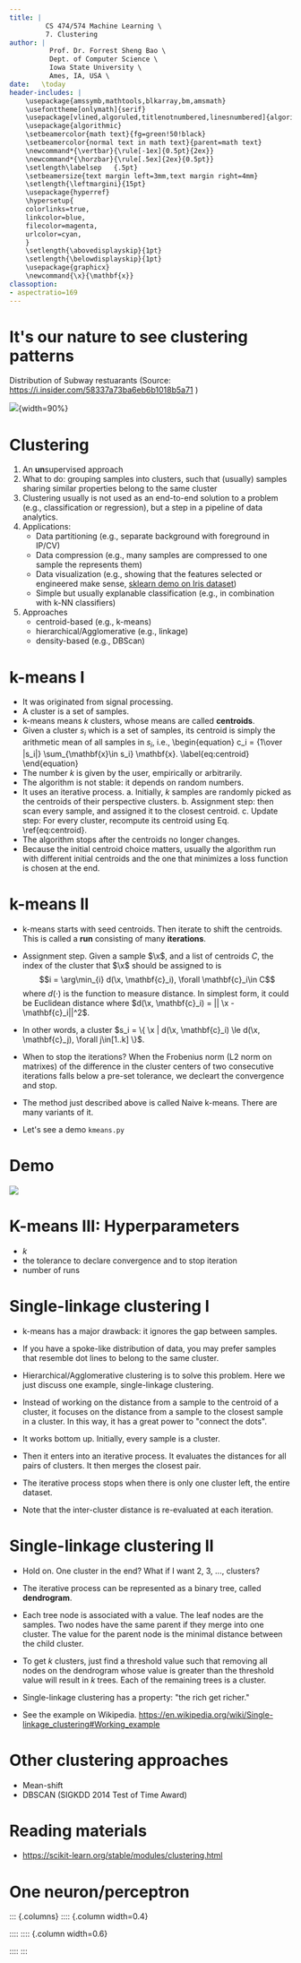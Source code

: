 ```yaml
---
title: | 
         CS 474/574 Machine Learning \
         7. Clustering
author: |
          Prof. Dr. Forrest Sheng Bao \
          Dept. of Computer Science \
          Iowa State University \
          Ames, IA, USA \
date:   \today
header-includes: |
    \usepackage{amssymb,mathtools,blkarray,bm,amsmath}
    \usefonttheme[onlymath]{serif}
    \usepackage[vlined,algoruled,titlenotnumbered,linesnumbered]{algorithm2e}
    \usepackage{algorithmic}
    \setbeamercolor{math text}{fg=green!50!black}
    \setbeamercolor{normal text in math text}{parent=math text}
    \newcommand*{\vertbar}{\rule[-1ex]{0.5pt}{2ex}}
    \newcommand*{\horzbar}{\rule[.5ex]{2ex}{0.5pt}}
    \setlength\labelsep   {.5pt}  
    \setbeamersize{text margin left=3mm,text margin right=4mm} 
    \setlength{\leftmargini}{15pt}
    \usepackage{hyperref}
    \hypersetup{
    colorlinks=true,
    linkcolor=blue,
    filecolor=magenta,      
    urlcolor=cyan,
    }
    \setlength{\abovedisplayskip}{1pt}
    \setlength{\belowdisplayskip}{1pt}
    \usepackage{graphicx}
    \newcommand{\x}{\mathbf{x}}
classoption:
- aspectratio=169
---
```


# It's our nature to see clustering patterns
Distribution of Subway restuarants (Source: https://i.insider.com/58337a73ba6eb6b1018b5a71
)

![](https://i.insider.com/58337a73ba6eb6b1018b5a71){width=90%}

# Clustering

1. An **un**supervised approach 
2. What to do: grouping samples into clusters, such that (usually) samples sharing similar properties belong to the same cluster
3. Clustering usually is not used as an end-to-end solution to a problem (e.g., classification or regression), but a step in a pipeline of data analytics. 
4. Applications: 
   * Data partitioning (e.g., separate background with foreground in IP/CV)
   * Data compression (e.g., many samples are compressed to one sample the represents them)
   * Data visualization (e.g., showing that the features selected or engineered make sense, [sklearn demo on Iris dataset](https://scikit-learn.org/stable/auto_examples/cluster/plot_cluster_iris.html#sphx-glr-auto-examples-cluster-plot-cluster-iris-py))
   * Simple but usually explanable classification (e.g., in combination with k-NN classifiers)
5. Approaches
   * centroid-based (e.g., k-means)
   * hierarchical/Agglomerative (e.g., linkage)
   * density-based (e.g., DBScan)

# k-means I 
- It was originated from signal processing. 
- A cluster is a set of samples. 
- k-means means $k$ clusters, whose means are called **centroids**. 
- Given a cluster $s_i$ which is a set of samples, its centroid is simply the arithmetic mean of all samples in $s_i$, i.e., 
  \begin{equation}
   c_i = {1\over |s_i|} \sum_{\mathbf{x}\in s_i} \mathbf{x}.
   \label{eq:centroid}
  \end{equation}
- The number $k$ is given by the user, empirically or arbitrarily. 
- The algorithm is not stable: it depends on random numbers. 
- It uses an iterative process. 
  a. Initially, $k$ samples are randomly picked as the centroids of their perspective clusters. 
  b. Assignment step: then scan every sample, and assigned it to the closest centroid. 
  c. Update step: For every cluster, recompute its centroid using Eq. \ref{eq:centroid}.  
- The algorithm stops after the centroids no longer changes. 
- Because the initial centroid choice matters, usually the algorithm run with different initial centroids and the one that minimizes a loss function is chosen at the end. 

# k-means II

- k-means starts with seed centroids. Then iterate to shift the centroids. This is called a **run** consisting of many **iterations**. 

- Assignment step. Given a sample $\x$, and a list of centroids $C$, the index of the cluster that $\x$ should be assigned to is $$i = \arg\min_{i} d(\x, \mathbf{c}_i), \forall \mathbf{c}_i\in C$$ where $d(\cdot)$ is the function to measure distance. In simplest form, it could be Euclidean distance where  $d(\x, \mathbf{c}_i) = || \x - \mathbf{c}_i||^2$. 

- In other words, a cluster $s_i = \{ \x | d(\x, \mathbf{c}_i) \le d(\x, \mathbf{c}_j), \forall j\in[1..k] \}$. 

- When to stop the iterations? 
  When the Frobenius norm (L2 norm on matrixes) of the difference in the cluster centers of two consecutive iterations falls below a pre-set tolerance, we decleart the convergence and stop. 

- The method just described above is called Naive k-means. There are many variants of it. 

- Let's see a demo `kmeans.py`

# Demo 

 ![](kmeans2.gif)

# K-means III: Hyperparameters

- $k$
- the tolerance to declare convergence and to stop iteration
- number of runs 

# Single-linkage clustering I 

- k-means has a major drawback: it ignores the gap between samples. 

- If you have a spoke-like distribution of data, you may prefer samples that resemble dot lines to belong to the same cluster. 

-  Hierarchical/Agglomerative clustering is to solve this problem. Here we just discuss one example, single-linkage clustering. 

- Instead of working on the distance from a sample to the centroid of a cluster, it focuses on the distance from a sample to the closest sample in a cluster. In this way, it has a great power to "connect the dots". 

- It works bottom up. Initially, every sample is a cluster.

- Then it enters into an iterative process. It evaluates the distances for all pairs of clusters. It then merges the closest pair. 

- The iterative process stops when there is only one cluster left, the entire dataset. 

- Note that the inter-cluster distance is re-evaluated at each iteration. 

# Single-linkage clustering II
- Hold on. One cluster in the end? What if I want 2, 3, ..., clusters?

- The iterative process can be represented as a binary tree, called **dendrogram**. 

- Each tree node is associated with a value. The leaf nodes are the samples. Two nodes have the same parent if they merge into one cluster. The value for the parent node is the minimal distance between the child cluster. 

- To get $k$ clusters, just find a threshold value such that removing all nodes on the dendrogram whose value is greater than the threshold value will result in $k$ trees. Each of the remaining trees is a cluster. 

- Single-linkage clustering has a property: "the rich get richer."

- See the example on Wikipedia. https://en.wikipedia.org/wiki/Single-linkage_clustering#Working_example 

# Other clustering approaches
- Mean-shift
- DBSCAN (SIGKDD 2014 Test of Time Award)

# Reading materials

- https://scikit-learn.org/stable/modules/clustering.html


# One neuron/perceptron
::: {.columns}
:::: {.column width=0.4}

::::
:::: {.column width=0.6}

::::
::: 
